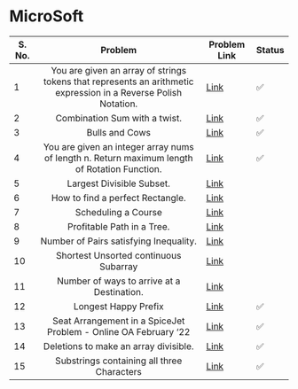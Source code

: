 # MicroSoft

| S. No. | Problem | Problem Link | Status |
| ------ |:---:| --- | --- |
| 1 | You are given an array of strings tokens that represents an arithmetic expression in a Reverse Polish Notation. | [Link](https://leetcode.com/problems/evaluate-reverse-polish-notation/) | ✅ |
| 2 | Combination Sum with a twist. | [Link](https://leetcode.com/problems/combination-sum-iii/) | ✅ |
| 3 | Bulls and Cows | [Link](https://leetcode.com/problems/bulls-and-cows/) | ✅ |
| 4 | You are given an integer array nums of length n. Return maximum length of Rotation Function. | [Link](https://leetcode.com/problems/rotate-function/) | ✅ |
| 5 | Largest Divisible Subset. | [Link](https://leetcode.com/problems/largest-divisible-subset/) |   |
| 6 | How to find a perfect Rectangle. | [Link](https://leetcode.com/problems/perfect-rectangle/) |   |
| 7 | Scheduling a Course | [Link](https://leetcode.com/problems/course-schedule/) |   |
| 8 | Profitable Path in a Tree. | [Link](https://leetcode.com/problems/most-profitable-path-in-a-tree/) |   |
| 9 | Number of Pairs satisfying Inequality. | [Link](https://leetcode.com/problems/number-of-pairs-satisfying-inequality/) |   |
| 10 | Shortest Unsorted continuous Subarray | [Link](https://leetcode.com/problems/shortest-unsorted-continuous-subarray/) |   |
| 11 | Number of ways to arrive at a Destination. | [Link](https://leetcode.com/problems/number-of-ways-to-arrive-at-destination/) |   |
| 12 | Longest Happy Prefix | [Link](https://leetcode.com/problems/longest-happy-prefix/) | ✅ |
| 13 | Seat Arrangement in a SpiceJet Problem - Online OA February ‘22 | [Link](https://leetcode.com/problems/airplane-seat-assignment-probability/) | ✅ |
| 14 | Deletions to make an array divisible. | [Link](https://leetcode.com/problems/minimum-deletions-to-make-array-divisible/) | ✅ |
| 15 | Substrings containing all three Characters | [Link](https://leetcode.com/problems/number-of-substrings-containing-all-three-characters/) | ✅ |


